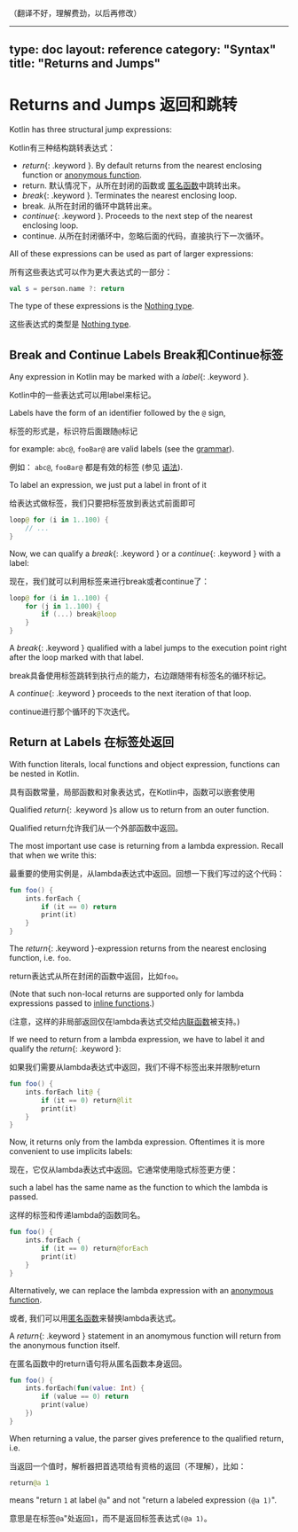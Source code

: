 （翻译不好，理解费劲，以后再修改）

---
type: doc
layout: reference
category: "Syntax"
title: "Returns and Jumps"
---

# Returns and Jumps 返回和跳转

Kotlin has three structural jump expressions:

Kotlin有三种结构跳转表达式：

* *return*{: .keyword }. By default returns from the nearest enclosing function or [anonymous function](lambdas.md#anonymous-functions).
* return. 默认情况下，从所在封闭的函数或 [匿名函数](lambdas.md#anonymous-functions)中跳转出来。
* *break*{: .keyword }. Terminates the nearest enclosing loop.
* break. 从所在封闭的循环中跳转出来。
* *continue*{: .keyword }. Proceeds to the next step of the nearest enclosing loop.
* continue. 从所在封闭循环中，忽略后面的代码，直接执行下一次循环。

All of these expressions can be used as part of larger expressions:

所有这些表达式可以作为更大表达式的一部分：

``` kotlin
val s = person.name ?: return
```

The type of these expressions is the [Nothing type](exceptions.md#the-nothing-type).

这些表达式的类型是 [Nothing type](exceptions.md#the-nothing-type).

## Break and Continue Labels Break和Continue标签

Any expression in Kotlin may be marked with a *label*{: .keyword }.

Kotlin中的一些表达式可以用label来标记。

Labels have the form of an identifier followed by the `@` sign, 

标签的形式是，标识符后面跟随`@`标记

for example: `abc@`, `fooBar@` are valid labels (see the [grammar](grammar.md#labelReference)).

例如： `abc@`, `fooBar@` 都是有效的标签 (参见 [语法](grammar.md#labelReference)).

To label an expression, we just put a label in front of it

给表达式做标签，我们只要把标签放到表达式前面即可

``` kotlin
loop@ for (i in 1..100) {
    // ...
}
```

Now, we can qualify a *break*{: .keyword } or a *continue*{: .keyword } with a label:

现在，我们就可以利用标签来进行break或者continue了：

``` kotlin
loop@ for (i in 1..100) {
    for (j in 1..100) {
        if (...) break@loop
    }
}
```

A *break*{: .keyword } qualified with a label jumps to the execution point right after the loop marked with that label.

break具备使用标签跳转到执行点的能力，右边跟随带有标签名的循环标记。

A *continue*{: .keyword } proceeds to the next iteration of that loop.

continue进行那个循环的下次迭代。

## Return at Labels 在标签处返回

With function literals, local functions and object expression, functions can be nested in Kotlin. 

具有函数常量，局部函数和对象表达式，在Kotlin中，函数可以嵌套使用 

Qualified *return*{: .keyword }s allow us to return from an outer function.
 
 Qualified return允许我们从一个外部函数中返回。
 
The most important use case is returning from a lambda expression. Recall that when we write this:

最重要的使用实例是，从lambda表达式中返回。回想一下我们写过的这个代码：

``` kotlin
fun foo() {
    ints.forEach {
        if (it == 0) return
        print(it)
    }
}
```

The *return*{: .keyword }-expression returns from the nearest enclosing function, i.e. `foo`.

return表达式从所在封闭的函数中返回，比如`foo`。

(Note that such non-local returns are supported only for lambda expressions passed to [inline functions](inline-functions.md).)

(注意，这样的非局部返回仅在lambda表达式交给[内联函数](inline-functions.md)被支持。)

If we need to return from a lambda expression, we have to label it and qualify the *return*{: .keyword }:

如果我们需要从lambda表达式中返回，我们不得不标签出来并限制return

``` kotlin
fun foo() {
    ints.forEach lit@ {
        if (it == 0) return@lit
        print(it)
    }
}
```

Now, it returns only from the lambda expression. Oftentimes it is more convenient to use implicits labels:

现在，它仅从lambda表达式中返回。它通常使用隐式标签更方便：

such a label has the same name as the function to which the lambda is passed.

这样的标签和传递lambda的函数同名。

``` kotlin
fun foo() {
    ints.forEach {
        if (it == 0) return@forEach
        print(it)
    }
}
```

Alternatively, we can replace the lambda expression with an [anonymous function](lambdas.md#anonymous-functions).

或者, 我们可以用[匿名函数](lambdas.md#anonymous-functions)来替换lambda表达式。

A *return*{: .keyword } statement in an anomymous function will return from the anonymous function itself.

在匿名函数中的return语句将从匿名函数本身返回。

``` kotlin
fun foo() {
    ints.forEach(fun(value: Int) {
        if (value == 0) return
        print(value)
    })
}
```

When returning a value, the parser gives preference to the qualified return, i.e.

当返回一个值时，解析器把首选项给有资格的返回（不理解），比如：

``` kotlin
return@a 1
```

means "return `1` at label `@a`" and not "return a labeled expression `(@a 1)`".

意思是在标签`@a`"处返回`1`，而不是返回标签表达式`(@a 1)`。